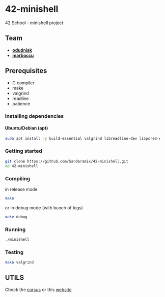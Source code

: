 # 42-minishell

42 School - minishell project

## Team

* [**odudniak**](https://github.com/Sandoramix)
* [**marboccu**](https://github.com/Martybb01)


## Prerequisites

* C compiler
* make
* valgrind
* readline
* patience

### Installing dependencies

#### Ubuntu/Debian (apt)

```bash
sudo apt install -y build-essential valgrind libreadline-dev libpcre3-dev
```



### Getting started

```bash
git clone https://github.com/Sandoramix/42-minishell.git
cd 42-minishell
```

### Compiling

in release mode

```bash
make
```

or in debug mode (with bunch of logs)

```bash
make debug
```

### Running

```bash
./minishell
```

### Testing

```bash
make valgrind
```

## UTILS

Check the [cursus](https://github.com/Sandoramix/42cursus/tree/master/utils) or this [website](https://42fr-utils.vercel.app/)
